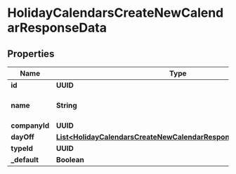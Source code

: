 

# HolidayCalendarsCreateNewCalendarResponseData


## Properties

| Name | Type | Description | Notes |
|------------ | ------------- | ------------- | -------------|
|**id** | **UUID** |  |  [optional] |
|**name** | **String** | The name of the holidays |  [optional] |
|**companyId** | **UUID** |  |  [optional] |
|**dayOff** | [**List&lt;HolidayCalendarsCreateNewCalendarResponseDataDayOffInner&gt;**](HolidayCalendarsCreateNewCalendarResponseDataDayOffInner.md) |  |  [optional] |
|**typeId** | **UUID** |  |  [optional] |
|**_default** | **Boolean** |  |  [optional] |



